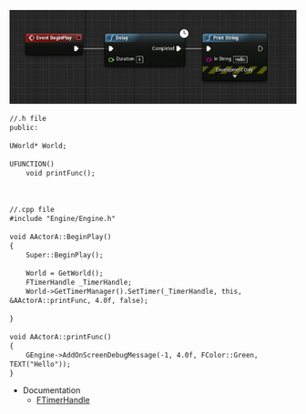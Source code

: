 ![](https://github.com/CesarSerradorCuevas/UE4/blob/master/Delay/MD/Delay.jpg?raw=true)

```
//.h file
public:

UWorld* World;

UFUNCTION()
	void printFunc();



//.cpp file
#include "Engine/Engine.h"

void AActorA::BeginPlay()
{
	Super::BeginPlay();

	World = GetWorld();
	FTimerHandle _TimerHandle;
	World->GetTimerManager().SetTimer(_TimerHandle, this, &AActorA::printFunc, 4.0f, false);
	
}

void AActorA::printFunc()
{
	GEngine->AddOnScreenDebugMessage(-1, 4.0f, FColor::Green, TEXT("Hello"));
}
```

* Documentation
	* [FTimerHandle](https://api.unrealengine.com/INT/API/Runtime/Engine/Engine/FTimerHandle/index.html)
